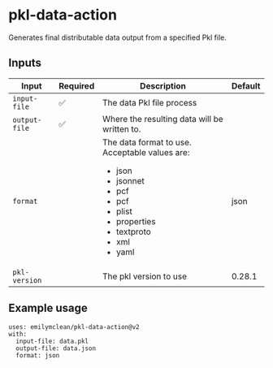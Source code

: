# pkl-data-action
Generates final distributable data output from a specified Pkl file.

## Inputs

| Input              	| Required 	| Description                                                                                                       	| Default  	|
|--------------------	|----------	|-------------------------------------------------------------------------------------------------------------------	|----------	|
| `input-file`       	| ✅        	| The data Pkl file process                                                                                           |          	|
| `output-file` 	    | ✅       	| Where the resulting data will be written to.                                                        	              |    	|
| `format`     	      |          	| The data format to use. Acceptable values are: <ul><li>json</li><li>jsonnet</li><li>pcf</li><li>pcf</li><li>plist</li><li>properties</li><li>textproto</li><li>xml</li><li>yaml</li></ul> | json 	|
| `pkl-version`      	|          	| The pkl version to use       	                                                                                      | 0.28.1    |

## Example usage
```
uses: emilymclean/pkl-data-action@v2
with:
  input-file: data.pkl
  output-file: data.json
  format: json
```
